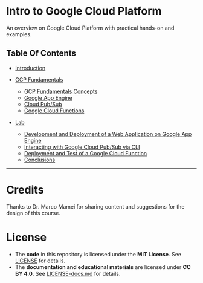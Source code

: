 # Intro to Google Cloud Platform
An overview on Google Cloud Platform with practical hands-on and examples.

<!-- TODO: Aggiorna TOC con nuove sezioni -->
## Table Of Contents
- [Introduction](sections/01_intro.md) <!-- TODO: valuta se eliminare -->
- [GCP Fundamentals](sections/02_gcp_fundamentals.md)
    - [GCP Fundamentals Concepts](sections/02_gcp_fundamentals.md#gcp-fundamental-concepts)
    - [Google App Engine](sections/02_gcp_fundamentals.md#google-app-engine-gae)
    - [Cloud Pub/Sub](sections/02_gcp_fundamentals.md#cloud-pubsub)
    - [Google Cloud Functions](sections/02_gcp_fundamentals.md#google-cloud-functions)

- [Lab](sections/03_lab.md)
    - [Development and Deployment of a Web Application on Google App Engine](sections/03_lab.md#development-and-deployment-of-a-web-application-with-flask-on-google-app-engine)
    - [Interacting with Google Cloud Pub/Sub via CLI ](sections/03_lab.md#interacting-with-google-cloud-pubsub-via-cli)
    - [Deployment and Test of a Google Cloud Function](sections/03_lab.md#deployment-and-test-of-a-google-cloud-function-http-trigger)
    - [Conclusions](sections/03_lab.md#conclusions)

---

 # Credits
Thanks to Dr. Marco Mamei for sharing content and suggestions for the design of this course.

# License  
- The **code** in this repository is licensed under the **MIT License**. See [LICENSE](LICENSE) for details.  
- The **documentation and educational materials** are licensed under **CC BY 4.0**. See [LICENSE-docs.md](LICENSE-docs.md) for details.  